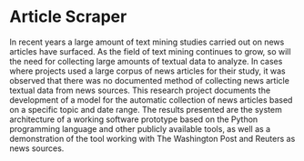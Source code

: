 # Article Scraper

In recent years a large amount of text mining studies carried out on news articles have surfaced. As the field of text mining continues to grow, so will the need for collecting large amounts of textual data to analyze. In cases where projects used a large corpus of news articles for their study, it was observed that there was no documented method of collecting news article textual data from news sources. This research project documents the development of a model for the automatic collection of news articles based on a specific topic and date range. The results presented are the system architecture of a working software prototype based on the Python programming language and other publicly available tools, as well as a demonstration of the tool working with The Washington Post and Reuters as news sources.

